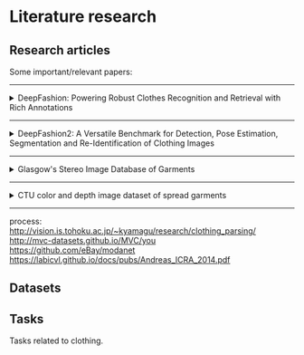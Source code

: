 # Literature research

## Research  articles

Some important/relevant papers:

--------------------------------------------------------------------------------
<details>
<summary>DeepFashion: Powering Robust Clothes Recognition and Retrieval with Rich Annotations</summary>
<br>

### Links
[link to paper](./pdf/deepfashion.pdf)  
[link to repository](http://mmlab.ie.cuhk.edu.hk/projects/DeepFashion.html)

### Summary
Present a novel dataset with 800k images, labeled with:
* categories (50)
* attributes (1000)
* land mark bounding boxes of key points in clothing (4~8 per image)
* cross-domain/cross-pose image pairs (300k)

Dataset contains:
* images of professional photo shoot for retail (in-shop)
* images of normal people in the clothes, such as selfies (consumer)

Design a state-of-the-art architecture called FashionNet, which combines the task of attribute prediction and landmark prediction in 1 network.   

This dataset proposes three benchmarks:
1. clothing category and attribute prediction
    * category prediction uses top-k classification accuracy
    * attribute prediction uses top-k recall rate
2. in-shop clothes retrieval
    * decide whether two images the same clothing item
    * only includes "nice" in-shop images
    * metric: top-k retrieval accuracy (retrieval = exact item in top-k results)
3. cross-domain clothes retrieval
    * same as 2, but match consumer picture to shopping picture

### Tasks
* category and attribute prediction
* in-shop clothing retrieval (matching 2 images)
* consumer-shop clothing retrieval (matching 2 images)

### Datasets
* DeepFashion

### read by
* Nik
</details>

--------------------------------------------------------------------------------
<details>
<summary>DeepFashion2: A Versatile Benchmark for Detection, Pose Estimation, Segmentation and Re-Identification of Clothing Images</summary>
<br>

#### Links
[Link to paper](./pdf/deepfashion2.pdf)  
[Link to repository](https://github.com/switchablenorms/DeepFashion2 )

#### Summary
This is a summary of the paper.

#### Tasks
* 1
* 2
* 3

#### Datasets
* DeepFashion2

#### read by
* 1
</details>

--------------------------------------------------------------------------------
<details>
<summary>Glasgow's Stereo Image Database of Garments</summary>
<br>

#### Links
[Link to paper](./pdf/glasgow_database.pdf)  
[Link to repository](https://sites.google.com/site/ugstereodatabase/)

#### Summary
This is a summary of the paper

#### Tasks
* 1
* 2
* 3

#### Datasets
* 1

#### read by
* 1
</details>

--------------------------------------------------------------------------------
<details>
<summary>CTU color and depth image dataset of spread
garments</summary>
<br>

#### Links
[Link to paper](./pdf/ctu_color_depth.pdf)  
[Link to repository](https://github.com/CloPeMa/garment_dataset)

#### Summary
This is a summary of the paper

#### Tasks
* 1
* 2
* 3

#### Datasets
* 1

#### read by
* 1
</details>

--------------------------------------------------------------------------------
process:  
http://vision.is.tohoku.ac.jp/~kyamagu/research/clothing_parsing/  
http://mvc-datasets.github.io/MVC/you  
https://github.com/eBay/modanet  
https://labicvl.github.io/docs/pubs/Andreas_ICRA_2014.pdf  



## Datasets

## Tasks

Tasks related to clothing.
